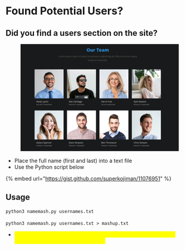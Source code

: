 # Found Potential Users?

## Did you find a users section on the site?&#x20;

<figure><img src="../../.gitbook/assets/image (1) (3) (2).png" alt=""><figcaption></figcaption></figure>

* Place the full name (first and last) into a text file
* Use the Python script below

{% embed url="https://gist.github.com/superkojiman/11076951" %}

## Usage

```
python3 namemash.py usernames.txt

python3 namemash.py usernames.txt > mashup.txt
```

* <mark style="color:yellow;">You can now utilize Kerbrute User Enumeration or GetNPUsers to enumerate valid users in the domain!</mark>
